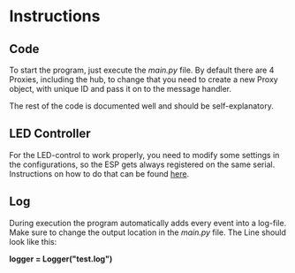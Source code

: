 # Instructions
## Code
To start the program, just execute the *main.py* file.
By default there are 4 Proxies, including the hub, to change that you need to create a new Proxy object, with unique ID and pass it on to the message handler.

The rest of the code is documented well and should be self-explanatory.
## LED Controller
For the LED-control to work properly, you need to modify some settings in the configurations, so the ESP gets always registered on the same serial.
Instructions on how to do that can be found [here](https://medium.com/@fredbonjour/connect-multiple-micro-controllers-to-one-raspberry-pi-over-usb-with-a-reliable-identification-21e41db514a7).

## Log
During execution the program automatically adds every event into a log-file. Make sure to change the output location in the *main.py* file.
The Line should look like this:

**logger = Logger("test.log")**